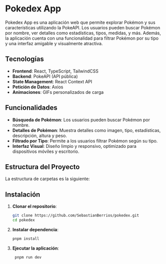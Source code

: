 # Pokedex App

Pokedex App es una aplicación web que permite explorar Pokémon y sus características utilizando la PokeAPI. Los usuarios pueden buscar Pokémon por nombre, ver detalles como estadísticas, tipos, medidas, y más. Además, la aplicación cuenta con una funcionalidad para filtrar Pokémon por su tipo y una interfaz amigable y visualmente atractiva.

## Tecnologías

- **Frontend**: React, TypeScript, TailwindCSS
- **Backend**: PokeAPI (API pública)
- **State Management**: React Context API
- **Petición de Datos**: Axios
- **Animaciones**: GIFs personalizados de carga

## Funcionalidades

- **Búsqueda de Pokémon**: Los usuarios pueden buscar Pokémon por nombre.
- **Detalles de Pokémon**: Muestra detalles como imagen, tipo, estadísticas, descripción, altura y peso.
- **Filtrado por Tipo**: Permite a los usuarios filtrar Pokémon según su tipo.
- **Interfaz Visual**: Diseño limpio y responsivo, optimizado para dispositivos móviles y escritorio.

## Estructura del Proyecto

La estructura de carpetas es la siguiente:

## Instalación

1. **Clonar el repositorio**:

   ```bash
   git clone https://github.com/SebastianBerrios/pokedex.git
   cd pokedex
   ```

2. **Instalar dependencia**:

   ```bash
   pnpm install
   ```

3. **Ejecutar la aplicación**:

   ```bash
    pnpm run dev
   ```
